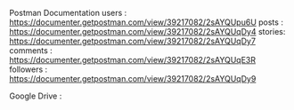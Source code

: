 Postman Documentation
users : https://documenter.getpostman.com/view/39217082/2sAYQUpu6U
posts : https://documenter.getpostman.com/view/39217082/2sAYQUqDy4
stories: https://documenter.getpostman.com/view/39217082/2sAYQUqDy7
comments : https://documenter.getpostman.com/view/39217082/2sAYQUqE3R
followers : https://documenter.getpostman.com/view/39217082/2sAYQUqDy9

Google Drive : 
